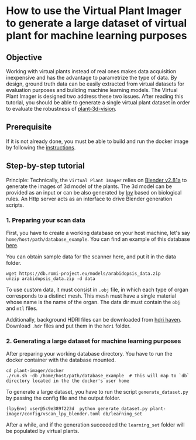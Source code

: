 How to use the Virtual Plant Imager to generate a large dataset of virtual plant for machine learning purposes
===

## Objective
Working with virtual plants instead of real ones makes data acquisition inexpensive and has the advantage to parametrize the type of data.
By design, ground truth data can be easily extracted from virtual datasets for evaluation purposes and building machine learning models.
The Virtual Plant Imager is designed two address these two issues.
After reading this tutorial, you should be able to generate a single virtual plant dataset in order to evaluate the robustness of [plant-3d-vision](https://github.com/romi/plant-3d-vision).

## Prerequisite

If it is not already done, you must be able to build and run the docker image by following the [instructions](../docker/virtualplantimager_docker.md).

## Step-by-step tutorial
Principle: Technically, the `Virtual Plant Imager` relies on [Blender v2.81a](https://www.blender.org/) to generate the images of 3d model of the plants.
The 3d model can be provided as an input or can be also generated by [lpy](https://lpy.readthedocs.io/en/latest/) based on biological rules.
An Http server acts as an interface to drive Blender generation scripts.

### 1. Preparing your scan data

First, you have to create a working database on your host machine, let's say `home/host/path/database_example`.
You can find an example of this database [here](https://github.com/romi/plant-imager/tree/master/database_example).

You can obtain sample data for the scanner here, and put it in the data folder.

```shell
wget https://db.romi-project.eu/models/arabidopsis_data.zip
unzip arabidopsis_data.zip -d data
```

To use custom data, it must consist in `.obj` file, in which each type of organ corresponds to a distinct mesh.
This mesh must have a single material whose name is the name of the organ.
The data dir must contain the `obj` and `mtl` files.

Additionally, background HDRI files can be downloaded from [hdri haven](https://hdrihaven.com/).
Download `.hdr` files and put them in the `hdri` folder.

### 2. Generating a large dataset for machine learning purposes

After preparing your working database directory. You have to run the docker container with the database mounted.

```shell
cd plant-imager/docker
./run.sh -db /home/host/path/database_example  # This will map to `db` directory located in the the docker's user home
```

To generate a large dataset, you have to run the script `generate_dataset.py` by passing the config file and the output folder.

```shell
(lpyEnv) user@5c9e389f223d  python generate_dataset.py plant-imager/config/vscan_lpy_blender.toml db/learning_set
```

After a while, and if the generation succeeded the `learning_set` folder will be populated by virtual plants.